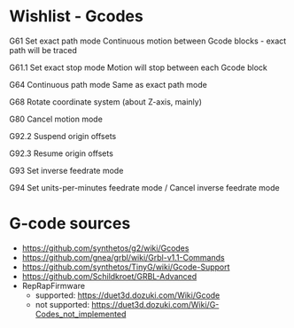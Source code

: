 # Wishlist - Gcodes

G61		Set exact path mode	Continuous motion between Gcode blocks - exact path will be traced

G61.1		Set exact stop mode	Motion will stop between each Gcode block

G64		Continuous path mode	Same as exact path mode

G68  Rotate coordinate system (about Z-axis, mainly)

G80		Cancel motion mode

G92.2		Suspend origin offsets	

G92.3		Resume origin offsets

G93		Set inverse feedrate mode

G94		Set units-per-minutes feedrate mode / Cancel inverse feedrate mode

# G-code sources

* https://github.com/synthetos/g2/wiki/Gcodes
* https://github.com/gnea/grbl/wiki/Grbl-v1.1-Commands
* https://github.com/synthetos/TinyG/wiki/Gcode-Support
* https://github.com/Schildkroet/GRBL-Advanced
* RepRapFirmware 
  * supported: https://duet3d.dozuki.com/Wiki/Gcode
  * not supported: https://duet3d.dozuki.com/Wiki/G-Codes_not_implemented
